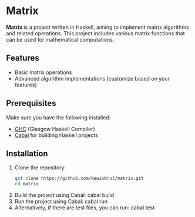 # Matrix

**Matrix** is a project written in Haskell, aiming to implement matrix algorithms and related operations. This project includes various matrix functions that can be used for mathematical computations.

## Features
- Basic matrix operations
- Advanced algorithm implementations (customize based on your features)

## Prerequisites
Make sure you have the following installed:
- [GHC](https://www.haskell.org/ghc/) (Glasgow Haskell Compiler)
- [Cabal](https://www.haskell.org/cabal/) for building Haskell projects

## Installation

1. Clone the repository:
   ```bash
   git clone https://github.com/kawixKrul/matrix.git
   cd matrix

2. Build the project using Cabal:
cabal build
3. Run the project using Cabal:
cabal run
4. Alternatively, if there are test files, you can run:
cabal test
